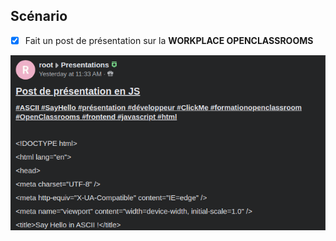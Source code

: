 

## Scénario

- [x] Fait un post de présentation sur la **WORKPLACE OPENCLASSROOMS**

![sayHello](./Workplace.png)
